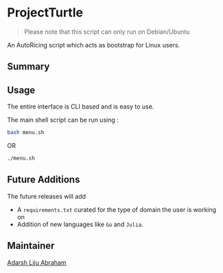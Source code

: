 # ProjectTurtle

> Please note that this script can only run on Debian/Ubuntu

An AutoRicing script which acts as bootstrap for Linux users.
<!-- blah blah -->
## Summary
<!-- 
blah blah -->
## Usage

The entire interface is CLI based and is easy to use.

The main shell script can be run using :

```bash 
bash menu.sh
```

OR 

```bash
./menu.sh
```
## Future Additions

The future releases will add
- A `requirements.txt` curated for the type of domain the user is working on
- Addition of new languages like `Go` and `Julia`.

## Maintainer

[Adarsh Liju Abraham](https://github.com/Adarsh-Liju)